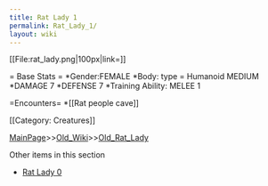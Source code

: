 ```yaml
---
title: Rat Lady 1
permalink: Rat_Lady_1/
layout: wiki
---
```

[[File:rat_lady.png|100px|link=]]

= Base Stats =
*Gender:FEMALE
*Body: type = Humanoid MEDIUM 
*DAMAGE 7
*DEFENSE 7
*Training Ability: MELEE 1

=Encounters=
*[[Rat people cave]]

[[Category: Creatures]]

[MainPage](/keeperrl_wiki/ "wikilink")>>[Old_Wiki](/keeperrl_wiki/Old_Wiki "wikilink")>>[Old_Rat_Lady](/keeperrl_wiki/Old_Rat_Lady "wikilink")

Other items in this section
-    [Rat Lady 0](/keeperrl_wiki/Rat_Lady_0 "wikilink")
